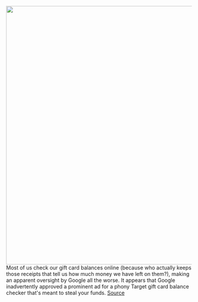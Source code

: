 <img src='https://cdn.vox-cdn.com/thumbor/DUwS-eg0dvcD1jv_PGq4U9Hkez8=/0x0:4249x2830/1200x800/filters:focal(1434x949:2112x1627)/cdn.vox-cdn.com/uploads/chorus_image/image/70395233/1288098838.0.jpg' width='700px' /><br/>
Most of us check our gift card balances online (because who actually keeps those receipts that tell us how much money we have left on them?), making an apparent oversight by Google all the worse. It appears that Google inadvertently approved a prominent ad for a phony Target gift card balance checker that's meant to steal your funds.
<a href='https://www.theverge.com/2022/1/15/22885562/google-search-target-gift-card-scam'> Source <a/>